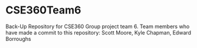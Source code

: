 # CSE360Team6
Back-Up Repository for CSE360 Group project team 6.
Team members who have made a commit to this repository: Scott Moore, Kyle Chapman, Edward Borroughs
